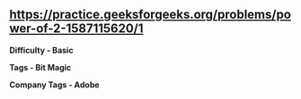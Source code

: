 ## https://practice.geeksforgeeks.org/problems/power-of-2-1587115620/1

**Difficulty - Basic**

**Tags - Bit Magic**

**Company Tags - Adobe**
